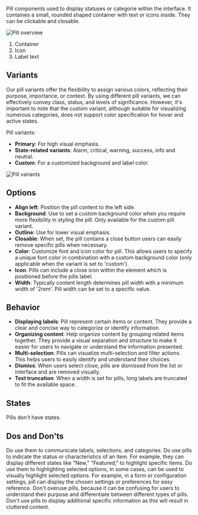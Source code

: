 Pill components used to display statuses or categorie within the interface. It containes a small, rounded shaped container with text or icons inside. They can be clickable and closable.

![Pill overview](https://www.figma.com/file/wEptRgAezDU1z80Cn3eZ0o/iX-Pattern-Illustrations?type=design&node-id=1377%3A3110&mode=design&t=ZmcRP4ggXtr8b7vZ-1)

1. Container
2. Icon
3. Label text

## Variants

Our pill variants offer the flexibility to assign various colors, reflecting their purpose, importance, or context. By using different pill variants, we can effectively convey class, status, and levels of significance. However, it's important to note that the custom variant, although suitable for visualizing numerous categories, does not support color specification for hover and active states.

Pill variants:

- **Primary**: For high visual emphasis.
- **State-related variants**: Alarm, critical, warning, success, info and neutral.
- **Custom**: For a customized background and label color.

![Pill variants](https://www.figma.com/file/wEptRgAezDU1z80Cn3eZ0o/iX-Pattern-Illustrations?type=design&node-id=1375%3A1985&mode=design&t=ZmcRP4ggXtr8b7vZ-1)

## Options

- **Align left**: Position the pill content to the left side.
- **Background**: Use to set a custom background color when you require more flexibility in styling the pill. Only available for the custom pill variant.
- **Outline**: Use for lower visual emphasis.
- **Closable**: When set, the pill contains a close button users can easily remove specific pills when necessary.
- **Color**: Customize font and icon color for pill. This allows users to specify a unique font color in combination with a custom background color (only applicable when the variant is set to 'custom').
- **Icon**: Pills can include a close icon within the element which is positioned before the pills label.
- **Width**: Typically content length determines pill width with a minimum width of '2rem'. Pill width can be set to a specific value.

## Behavior

- **Displaying labels**: Pill represent certain items or content. They provide a clear and concise way to categorize or identify information.
- **Organizing content**: Help organize content by grouping related items together. They provide a visual separation and structure to make it easier for users to navigate or understand the information presented.
- **Multi-selection**: Pills can visualize multi-selection and filter actions. This helps users to easily identify and understand their choices.
- **Dismiss**: When users select close, pills are dismissed from the list or interface and are removed visually.
- **Text truncation**: When a width is set for pills, long labels are truncated to fit the available space.

## States

Pills don't have states.

## Dos and Don'ts

Do use them to communicate labels, selections, and categories.
Do use pills to indicate the status or characteristics of an item. For example, they can display different states like "New," "Featured," to highlight specific items.
Do use them to highlighting selected options, in some cases, can be used to visually highlight selected options. For example, in a form or configuration settings, pill can display the chosen settings or preferences for easy reference.
Don't overuse pills, because it can be confusing for users to understand their purpose and differentiate between different types of pills.
Don't use pills to display additional specific information as this will result in cluttered content.
